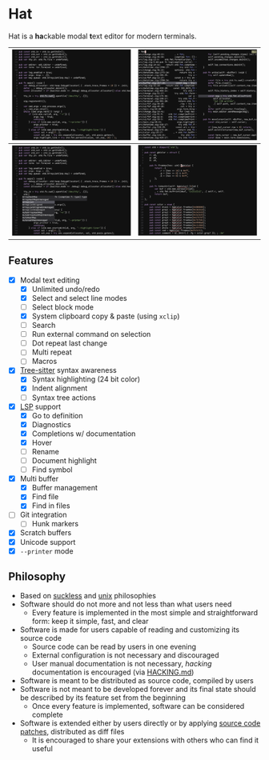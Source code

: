 # Hat

Hat is a **ha**ckable modal **t**ext editor for modern terminals.

| ![Screenshot select](./img/screenshot-select.png) | ![Screenshot select](./img/screenshot-find.png) |
|-----------------------------|-----------------------------|
| ![Screenshot completion](./img/screenshot-cmp.png) | ![Screenshot diagnostics](./img/screenshot-diagnostics.png) |

## Features

- [x] Modal text editing
    * [x] Unlimited undo/redo
    * [x] Select and select line modes
    * [ ] Select block mode
    * [x] System clipboard copy & paste (using `xclip`)
    * [ ] Search
    * [ ] Run external command on selection
    * [ ] Dot repeat last change
    * [ ] Multi repeat
    * [ ] Macros
- [x] [Tree-sitter](https://tree-sitter.github.io/tree-sitter/) syntax awareness
    * [x] Syntax highlighting (24 bit color)
    * [x] Indent alignment
    * [ ] Syntax tree actions
- [x] [LSP](https://microsoft.github.io/language-server-protocol/) support
    * [x] Go to definition
    * [x] Diagnostics
    * [x] Completions w/ documentation
    * [x] Hover
    * [ ] Rename
    * [ ] Document highlight
    * [ ] Find symbol
- [x] Multi buffer
    * [x] Buffer management
    * [x] Find file
    * [x] Find in files
- [ ] Git integration
    * [ ] Hunk markers
- [x] Scratch buffers
- [x] Unicode support
- [x] `--printer` mode

## Philosophy

- Based on [suckless](https://suckless.org/philosophy/) and
[unix](https://en.wikipedia.org/wiki/Unix_philosophy) philosophies
- Software should do not more and not less than what users need
    * Every feature is implemented in the most simple and straightforward form: keep it simple, fast, and clear
- Software is made for users capable of reading and customizing its source code
    * Source code can be read by users in one evening
    * External configuration is not necessary and discouraged
    * User manual documentation is not necessary, _hacking_ documentation is encouraged (via [HACKING.md](HACKING.md))
- Software is meant to be distributed as source code, compiled by users
- Software is not meant to be developed forever and its final state should be described by its feature set from
the beginning
    * Once every feature is implemented, software can be considered complete
- Software is extended either by users directly or by applying
[source code patches](https://en.wikipedia.org/wiki/Patch_(computing)#Source_code_patching), distributed as diff files
    * It is encouraged to share your extensions with others who can find it useful

